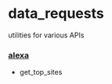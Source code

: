 # data_requests
utilities for various APIs

### [alexa](https://www.alexa.com/topsites)
* get_top_sites
